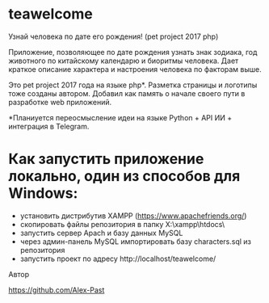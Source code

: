 # teawelcome
Узнай человека по дате его рождения! (pet project 2017 php)

Приложение, позволяющее по дате рождения узнать знак зодиака, год животного по китайскому календарю и биоритмы человека.
Дает краткое описание характера и настроения человека по факторам выше.

Это pet project 2017 года на языке php*. Разметка страницы и логотипы тоже созданы автором.
Добавил как память о начале своего пути в разработке web приложений.

*Планиуется переосмысление идеи на языке Python + API ИИ + интеграция в Telegram.

# Как запустить приложение локально, один из способов для Windows:
- установить дистрибутив XAMPP (https://www.apachefriends.org/)
- скопировать файлы репозитория в папку X:\xampp\htdocs\
- запустить сервер Apach и базу данных MySQL
- через админ-панель MySQL импортировать базу characters.sql из репозитория
- запустить проект по адресу http://localhost/teawelcome/

Автор

https://github.com/Alex-Past
